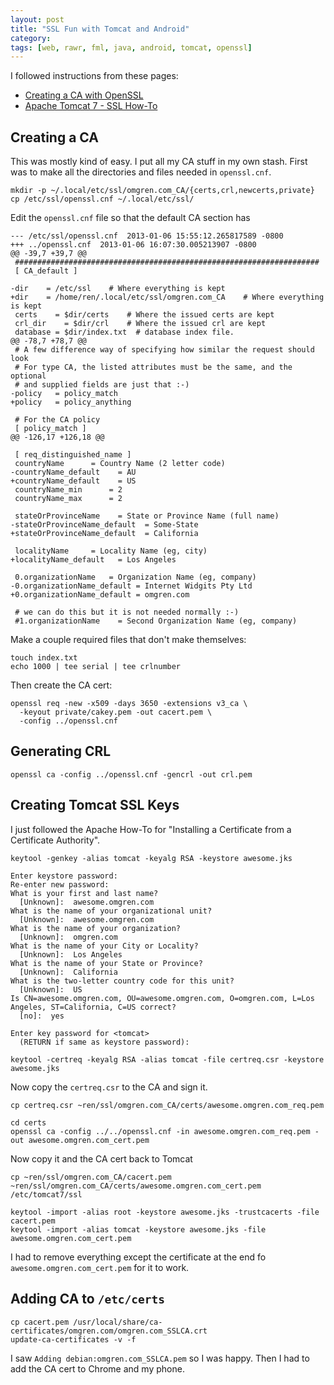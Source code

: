 ```yaml
---
layout: post
title: "SSL Fun with Tomcat and Android"
category: 
tags: [web, rawr, fml, java, android, tomcat, openssl]
---
```


I followed instructions from these pages:
 * [Creating a CA with OpenSSL](http://www.freebsdmadeeasy.com/tutorials/freebsd/create-a-ca-with-openssl.php)
 * [Apache Tomcat 7 - SSL How-To](http://tomcat.apache.org/tomcat-7.0-doc/ssl-howto.html)

## Creating a CA

This was mostly kind of easy. I put all my CA stuff in my own stash.
First was to make all the directories and files needed in `openssl.cnf`.

    mkdir -p ~/.local/etc/ssl/omgren.com_CA/{certs,crl,newcerts,private}
    cp /etc/ssl/openssl.cnf ~/.local/etc/ssl/

Edit the `openssl.cnf` file so that the default CA section has

    --- /etc/ssl/openssl.cnf  2013-01-06 15:55:12.265817589 -0800
    +++ ../openssl.cnf  2013-01-06 16:07:30.005213907 -0800
    @@ -39,7 +39,7 @@
     ####################################################################
     [ CA_default ]
     
    -dir    = /etc/ssl    # Where everything is kept
    +dir    = /home/ren/.local/etc/ssl/omgren.com_CA    # Where everything is kept
     certs    = $dir/certs    # Where the issued certs are kept
     crl_dir    = $dir/crl    # Where the issued crl are kept
     database = $dir/index.txt  # database index file.
    @@ -78,7 +78,7 @@
     # A few difference way of specifying how similar the request should look
     # For type CA, the listed attributes must be the same, and the optional
     # and supplied fields are just that :-)
    -policy   = policy_match
    +policy   = policy_anything
     
     # For the CA policy
     [ policy_match ]
    @@ -126,17 +126,18 @@
     
     [ req_distinguished_name ]
     countryName      = Country Name (2 letter code)
    -countryName_default    = AU
    +countryName_default    = US
     countryName_min      = 2
     countryName_max      = 2
     
     stateOrProvinceName    = State or Province Name (full name)
    -stateOrProvinceName_default  = Some-State
    +stateOrProvinceName_default  = California
     
     localityName     = Locality Name (eg, city)
    +localityName_default   = Los Angeles
     
     0.organizationName   = Organization Name (eg, company)
    -0.organizationName_default = Internet Widgits Pty Ltd
    +0.organizationName_default = omgren.com
     
     # we can do this but it is not needed normally :-)
     #1.organizationName    = Second Organization Name (eg, company)

Make a couple required files that don't make themselves:

    touch index.txt
    echo 1000 | tee serial | tee crlnumber

Then create the CA cert:

    openssl req -new -x509 -days 3650 -extensions v3_ca \
      -keyout private/cakey.pem -out cacert.pem \
      -config ../openssl.cnf

## Generating CRL

    openssl ca -config ../openssl.cnf -gencrl -out crl.pem

## Creating Tomcat SSL Keys

I just followed the Apache How-To for "Installing a Certificate from a Certificate Authority".

    keytool -genkey -alias tomcat -keyalg RSA -keystore awesome.jks

    Enter keystore password:  
    Re-enter new password: 
    What is your first and last name?
      [Unknown]:  awesome.omgren.com
    What is the name of your organizational unit?
      [Unknown]:  awesome.omgren.com
    What is the name of your organization?
      [Unknown]:  omgren.com
    What is the name of your City or Locality?
      [Unknown]:  Los Angeles
    What is the name of your State or Province?
      [Unknown]:  California
    What is the two-letter country code for this unit?
      [Unknown]:  US
    Is CN=awesome.omgren.com, OU=awesome.omgren.com, O=omgren.com, L=Los Angeles, ST=California, C=US correct?
      [no]:  yes
    
    Enter key password for <tomcat>
      (RETURN if same as keystore password):  

    keytool -certreq -keyalg RSA -alias tomcat -file certreq.csr -keystore awesome.jks

Now copy the `certreq.csr` to the CA and sign it.

    cp certreq.csr ~ren/ssl/omgren.com_CA/certs/awesome.omgren.com_req.pem

    cd certs
    openssl ca -config ../../openssl.cnf -in awesome.omgren.com_req.pem -out awesome.omgren.com_cert.pem

Now copy it and the CA cert back to Tomcat

    cp ~ren/ssl/omgren.com_CA/cacert.pem ~ren/ssl/omgren.com_CA/certs/awesome.omgren.com_cert.pem /etc/tomcat7/ssl

    keytool -import -alias root -keystore awesome.jks -trustcacerts -file cacert.pem
    keytool -import -alias tomcat -keystore awesome.jks -file awesome.omgren.com_cert.pem

I had to remove everything except the certificate at the end fo `awesome.omgren.com_cert.pem` for it to work.

## Adding CA to `/etc/certs`

    cp cacert.pem /usr/local/share/ca-certificates/omgren.com/omgren.com_SSLCA.crt
    update-ca-certificates -v -f

I saw `Adding debian:omgren.com_SSLCA.pem` so I was happy. Then I had to add the CA cert to Chrome and my phone.


